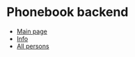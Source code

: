 # Phonebook backend
- [Main page](https://part3-phonebook-backend-xqyh.onrender.com)
- [Info](https://part3-phonebook-backend-xqyh.onrender.com/info)
- [All persons](https://part3-phonebook-backend-xqyh.onrender.com/api/persons)
